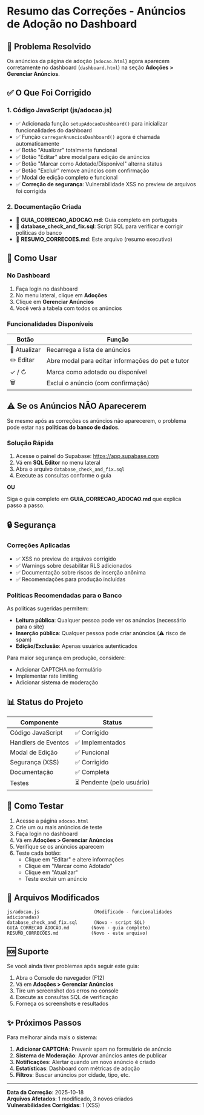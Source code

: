 # Resumo das Correções - Anúncios de Adoção no Dashboard

## 🎯 Problema Resolvido

Os anúncios da página de adoção (`adocao.html`) agora aparecem corretamente no dashboard (`dashboard.html`) na seção **Adoções > Gerenciar Anúncios**.

## ✅ O Que Foi Corrigido

### 1. Código JavaScript (js/adocao.js)
- ✅ Adicionada função `setupAdocaoDashboard()` para inicializar funcionalidades do dashboard
- ✅ Função `carregarAnunciosDashboard()` agora é chamada automaticamente
- ✅ Botão "Atualizar" totalmente funcional
- ✅ Botão "Editar" abre modal para edição de anúncios
- ✅ Botão "Marcar como Adotado/Disponível" alterna status
- ✅ Botão "Excluir" remove anúncios com confirmação
- ✅ Modal de edição completo e funcional
- ✅ **Correção de segurança**: Vulnerabilidade XSS no preview de arquivos foi corrigida

### 2. Documentação Criada
- 📄 **GUIA_CORRECAO_ADOCAO.md**: Guia completo em português
- 📄 **database_check_and_fix.sql**: Script SQL para verificar e corrigir políticas do banco
- 📄 **RESUMO_CORRECOES.md**: Este arquivo (resumo executivo)

## 🔧 Como Usar

### No Dashboard

1. Faça login no dashboard
2. No menu lateral, clique em **Adoções**
3. Clique em **Gerenciar Anúncios**
4. Você verá a tabela com todos os anúncios

### Funcionalidades Disponíveis

| Botão | Função |
|-------|--------|
| 🔄 Atualizar | Recarrega a lista de anúncios |
| ✏️ Editar | Abre modal para editar informações do pet e tutor |
| ✓ / ↻ | Marca como adotado ou disponível |
| 🗑️ | Exclui o anúncio (com confirmação) |

## ⚠️ Se os Anúncios NÃO Aparecerem

Se mesmo após as correções os anúncios não aparecerem, o problema pode estar nas **políticas do banco de dados**.

### Solução Rápida

1. Acesse o painel do Supabase: https://app.supabase.com
2. Vá em **SQL Editor** no menu lateral
3. Abra o arquivo `database_check_and_fix.sql`
4. Execute as consultas conforme o guia

**OU**

Siga o guia completo em **GUIA_CORRECAO_ADOCAO.md** que explica passo a passo.

## 🔒 Segurança

### Correções Aplicadas
- ✅ XSS no preview de arquivos corrigido
- ✅ Warnings sobre desabilitar RLS adicionados
- ✅ Documentação sobre riscos de inserção anônima
- ✅ Recomendações para produção incluídas

### Políticas Recomendadas para o Banco

As políticas sugeridas permitem:
- **Leitura pública**: Qualquer pessoa pode ver os anúncios (necessário para o site)
- **Inserção pública**: Qualquer pessoa pode criar anúncios (⚠️ risco de spam)
- **Edição/Exclusão**: Apenas usuários autenticados

Para maior segurança em produção, considere:
- Adicionar CAPTCHA no formulário
- Implementar rate limiting
- Adicionar sistema de moderação

## 📊 Status do Projeto

| Componente | Status |
|------------|--------|
| Código JavaScript | ✅ Corrigido |
| Handlers de Eventos | ✅ Implementados |
| Modal de Edição | ✅ Funcional |
| Segurança (XSS) | ✅ Corrigido |
| Documentação | ✅ Completa |
| Testes | ⏳ Pendente (pelo usuário) |

## 🧪 Como Testar

1. Acesse a página `adocao.html`
2. Crie um ou mais anúncios de teste
3. Faça login no dashboard
4. Vá em **Adoções > Gerenciar Anúncios**
5. Verifique se os anúncios aparecem
6. Teste cada botão:
   - Clique em "Editar" e altere informações
   - Clique em "Marcar como Adotado"
   - Clique em "Atualizar"
   - Teste excluir um anúncio

## 📝 Arquivos Modificados

```
js/adocao.js                    (Modificado - funcionalidades adicionadas)
database_check_and_fix.sql      (Novo - script SQL)
GUIA_CORRECAO_ADOCAO.md        (Novo - guia completo)
RESUMO_CORRECOES.md            (Novo - este arquivo)
```

## 🆘 Suporte

Se você ainda tiver problemas após seguir este guia:

1. Abra o Console do navegador (F12)
2. Vá em **Adoções > Gerenciar Anúncios**
3. Tire um screenshot dos erros no console
4. Execute as consultas SQL de verificação
5. Forneça os screenshots e resultados

## ✨ Próximos Passos

Para melhorar ainda mais o sistema:

1. **Adicionar CAPTCHA**: Prevenir spam no formulário de anúncio
2. **Sistema de Moderação**: Aprovar anúncios antes de publicar
3. **Notificações**: Alertar quando um novo anúncio é criado
4. **Estatísticas**: Dashboard com métricas de adoção
5. **Filtros**: Buscar anúncios por cidade, tipo, etc.

---

**Data da Correção**: 2025-10-18  
**Arquivos Afetados**: 1 modificado, 3 novos criados  
**Vulnerabilidades Corrigidas**: 1 (XSS)
